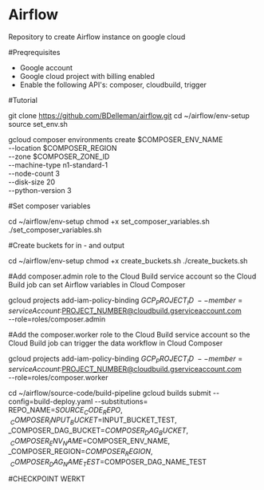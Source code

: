 # Airflow
Repository to create Airflow instance on google cloud

#Preqrequisites
- Google account
- Google cloud project with billing enabled
- Enable the following API's: composer, cloudbuild, trigger

#Tutorial

git clone https://github.com/BDelleman/airflow.git
cd ~/airflow/env-setup
source set_env.sh

gcloud composer environments create $COMPOSER_ENV_NAME \
    --location $COMPOSER_REGION \
    --zone $COMPOSER_ZONE_ID \
    --machine-type n1-standard-1 \
    --node-count 3 \
    --disk-size 20 \
    --python-version 3

#Set composer variables

cd ~/airflow/env-setup
chmod +x set_composer_variables.sh
./set_composer_variables.sh

#Create buckets for in - and output

cd ~/airflow/env-setup
chmod +x create_buckets.sh
./create_buckets.sh

#Add composer.admin role to the Cloud Build service account so the Cloud Build job can set Airflow variables in Cloud Composer

gcloud projects add-iam-policy-binding $GCP_PROJECT_ID \
    --member=serviceAccount:$PROJECT_NUMBER@cloudbuild.gserviceaccount.com \
    --role=roles/composer.admin

#Add the composer.worker role to the Cloud Build service account so the Cloud Build job can trigger the data workflow in Cloud Composer

gcloud projects add-iam-policy-binding $GCP_PROJECT_ID \
    --member=serviceAccount:$PROJECT_NUMBER@cloudbuild.gserviceaccount.com \
    --role=roles/composer.worker

cd ~/airflow/source-code/build-pipeline
gcloud builds submit --config=build-deploy.yaml --substitutions=\
REPO_NAME=$SOURCE_CODE_REPO,\
_COMPOSER_INPUT_BUCKET=$INPUT_BUCKET_TEST,\
_COMPOSER_DAG_BUCKET=$COMPOSER_DAG_BUCKET,\
_COMPOSER_ENV_NAME=$COMPOSER_ENV_NAME,\
_COMPOSER_REGION=$COMPOSER_REGION,\
_COMPOSER_DAG_NAME_TEST=$COMPOSER_DAG_NAME_TEST

#CHECKPOINT WERKT